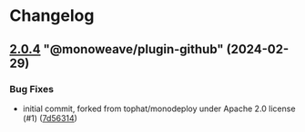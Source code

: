 # Changelog

<!-- MONOWEAVE:BELOW -->

## [2.0.4](https://github.com/monoweave/monoweave/compare/@monoweave/plugin-github@2.0.3...@monoweave/plugin-github@2.0.4) "@monoweave/plugin-github" (2024-02-29)<a name="2.0.4"></a>

### Bug Fixes

* initial commit, forked from tophat/monodeploy under Apache 2.0 license (#1) ([7d56314](https://github.com/monoweave/monoweave/commits/7d56314))


